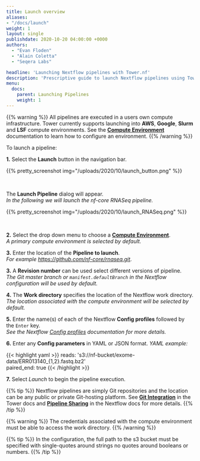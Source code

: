 ```yaml
---
title: Launch overview
aliases:
- "/docs/launch"
weight: 1
layout: single
publishdate: 2020-10-20 04:00:00 +0000
authors:
  - "Evan Floden"
  - "Alain Coletta"
  - "Seqera Labs"

headline: 'Launching Nextflow pipelines with Tower.nf'
description: 'Prescriptive guide to launch Nextflow pipelines using Tower.nf'
menu:
  docs:
    parent: Launching Pipelines
    weight: 1
---
```

{{% warning %}}
All pipelines are executed in a users own compute infrastructure. Tower currently supports launching into **AWS**, **Google**, **Slurm** and **LSF** compute environments. See the [**Compute Environment**](/docs/compute-environments) documentation to learn how to configure an environment.
{{% /warning %}}

To launch a pipeline:

**1.** Select the **Launch** button in the navigation bar.

{{% pretty_screenshot img="/uploads/2020/10/launch_button.png" %}}

<br>

The **Launch Pipeline** dialog will appear.  
*In the following we will launch the nf-core RNASeq pipeline.*

{{% pretty_screenshot img="/uploads/2020/10/launch_RNASeq.png" %}}

<br>

**2.** Select the drop down menu to choose a [**Compute Environment**](/docs/compute-environments/overview).  
*A primary compute environment is selected by default.*

**3.** Enter the location of the **Pipeline to launch**.  
*For example https://github.com/nf-core/rnaseq.git*.

**3.** A **Revision number** can be used select different versions of pipeline.  
*The Git master branch or `manifest.defaultBranch` in the Nextflow configuration will be used by default.*

**4.** The **Work directory** specifies the location of the Nextflow work directory.  
*The location associated with the compute environment will be selected by default.*

**5.** Enter the name(s) of each of the Nextflow **Config profiles** followed by the `Enter` key.  
*See the Nextflow [Config profiles](https://www.nextflow.io/docs/latest/config.html?highlight=profiles#config-profiles) documentation for more details.*

**6.** Enter any **Config parameters** in YAML or JSON format.
*YAML example:*

{{< highlight yaml >}}
    reads: 's3://nf-bucket/exome-data/ERR013140_{1,2}.fastq.bz2'  
    paired_end: true
{{< /highlight >}}

**7.** Select *Launch* to begin the pipeline execution.

{{% tip %}}
Nextflow pipelines are simply Git repositories and the location can be any public or private Git-hosting platform. See [**Git Integration**](/docs/git/git-overview) in the Tower docs and [**Pipeline Sharing**](/docs/monitoring/sharing) in the Nextflow docs for more details.
{{% /tip %}}

{{% warning %}}
The credentials associated with the compute environment must be able to access the work directory.
{{% /warning %}}

{{% tip %}}
In the configuration, the full path to the s3 bucket must be specified with single-quotes around strings no quotes around booleans or numbers.
{{% /tip %}}
